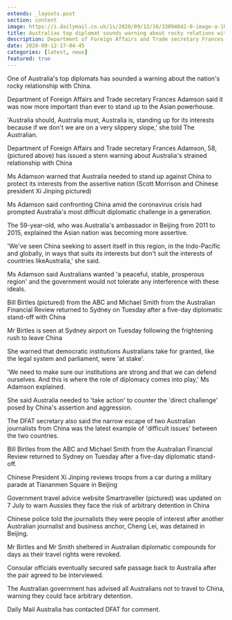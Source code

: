 ```yaml
---
extends: _layouts.post
section: content
image: https://i.dailymail.co.uk/1s/2020/09/12/16/33094842-0-image-a-18_1599923011756.jpg 
title: Australias top diplomat sounds warning about rocky relations with China 
description: Department of Foreign Affairs and Trade secretary Frances Adamson, 59, said it was now more important than ever to stand up to the Asian powerhouse. 
date: 2020-09-12-17-04-45 
categories: [latest, news] 
featured: true 
--- 
```

One of Australia's top diplomats has sounded a warning about the nation's rocky relationship with China.  

­Department of Foreign Affairs and Trade secretary Frances Adamson said it was now more important than ever to stand up to the Asian powerhouse.   

'Australia should, Australia must, Australia is, standing up for its interests because if we don't we are on a very slippery slope,' she told The Australian.  

Department of Foreign Affairs and Trade secretary Frances Adamson, 58, (pictured above) has issued a stern warning about Australia's strained relationship with China 

Ms Adamson warned that Australia needed to stand up against China to protect its interests from the assertive nation (Scott Morrison and Chinese president Xi Jinping pictured) 

Ms Adamson said confronting China amid the coronavirus crisis had prompted Australia's most difficult diplomatic challenge in a generation. 

The 59-year-old, who was Australia's ambassador in Beijing­ from 2011 to 2015, explained the Asian nation was becoming more assertive.       

'We've seen China seeking to assert itself in this region, in the Indo-Pacific and globally, in ways that suits its interests but don't suit the interests of countries like­Australia,' she said.

Ms Adamson said Australians wanted 'a peaceful, stable, prosperous region' and the government would not tolerate any interference with these ideals.  

Bill Birtles (pictured) from the ABC and Michael Smith from the Australian Financial Review returned to Sydney on Tuesday after a five-day diplomatic stand-off with China 

Mr Birtles is seen at Sydney airport on Tuesday following the frightening rush to leave China

She warned that democratic institutions Australians take for granted, like the legal system and parliament, were 'at stake'.  

'We need to make sure our institutions are strong and that we can defend ourselves. And this is where the role of diplomacy comes into play,' Ms Adamson explained. 

She said Australia needed to 'take action' to counter the 'direct challenge' posed by China's assertion and aggression.  

The DFAT secretary also said the narrow escape of two Australian journalists from China was the latest example of 'difficult issues' between the two countries.   

Bill Birtles from the ABC and Michael Smith from the Australian Financial Review returned to Sydney on Tuesday after a five-day diplomatic stand-off.  

Chinese President Xi Jinping reviews troops from a car during a military parade at Tiananmen Square in Beijing

Government travel advice website Smartraveller (pictured) was updated on 7 July to warn Aussies they face the risk of arbitrary detention in China 

Chinese police told the journalists they were people of interest after another Australian journalist and business anchor, Cheng Lei, was detained in Beijing.  

Mr Birtles and Mr Smith sheltered in Australian diplomatic compounds for days as their travel rights were revoked.

Consular officials eventually secured safe passage back to Australia after the pair agreed to be interviewed. 

The Australian government has advised all Australians not to travel to China, warning they could face arbitrary detention.   

Daily Mail Australia has contacted DFAT for comment. 

